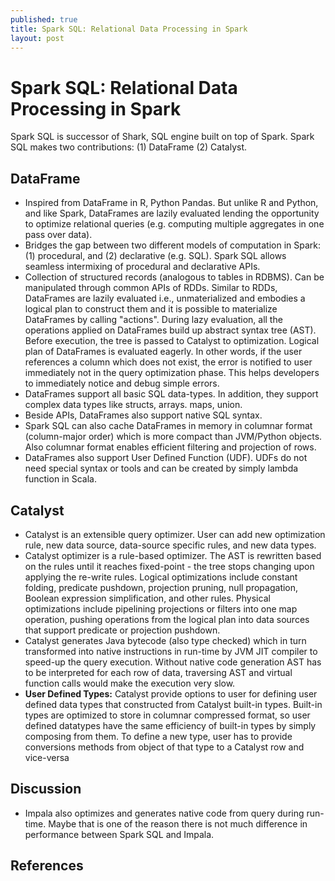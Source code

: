 ```yaml
---
published: true
title: Spark SQL: Relational Data Processing in Spark
layout: post
---
```

# Spark SQL: Relational Data Processing in Spark
Spark SQL is successor of Shark, SQL engine built on top of Spark. Spark SQL makes two contributions: (1) DataFrame (2) Catalyst.

## DataFrame

* Inspired from DataFrame in R, Python Pandas. But unlike R and Python, and like Spark, DataFrames are lazily evaluated lending the opportunity to optimize relational queries (e.g. computing multiple aggregates in one pass over data).
* Bridges the gap between two different models of computation in Spark: (1) procedural, and (2) declarative (e.g. SQL). Spark SQL allows seamless intermixing of procedural and declarative APIs.
* Collection of structured records (analogous to tables in RDBMS). Can be manipulated through common APIs of RDDs. Similar to RDDs, DataFrames are lazily evaluated i.e., unmaterialized and embodies a logical plan to construct them and it is possible to materialize DataFrames by calling "actions". During lazy evaluation, all the operations applied on DataFrames build up abstract syntax tree (AST). Before execution, the tree is passed to Catalyst to optimization. Logical plan of DataFrames is evaluated eagerly. In other words, if the user references a column which does not exist, the error is notified to user immediately not in the query optimization phase. This helps developers to immediately notice and debug simple errors.
* DataFrames support all basic SQL data-types. In addition, they support complex data types like structs, arrays. maps, union.
* Beside APIs, DataFrames also support native SQL syntax.
* Spark SQL can also cache DataFrames in memory in columnar format (column-major order) which is more compact than JVM/Python objects. Also columnar format enables efficient filtering and projection of rows.
* DataFrames also support User Defined Function (UDF). UDFs do not need special syntax or tools and can be created by simply lambda function in Scala.

## Catalyst
* Catalyst is an extensible query optimizer. User can add new optimization rule, new data source, data-source specific rules, and new data types.
* Catalyst optimizer is a rule-based optimizer. The AST is rewritten based on the rules until it reaches fixed-point - the tree stops changing upon applying the re-write rules. Logical optimizations include constant folding, predicate pushdown, projection pruning, null propagation, Boolean expression simplification, and other rules. Physical optimizations include pipelining projections or filters into one map operation, pushing operations from the logical plan into data sources that support predicate or projection pushdown.
* Catalyst generates Java bytecode (also type checked) which in turn transformed into native instructions in run-time by JVM JIT compiler to speed-up the query execution. Without native code generation AST has to be interpreted for each row of data, traversing AST and virtual function calls would make the execution very slow.
* __User Defined Types:__ Catalyst provide options to user for defining user defined data types that constructed from Catalyst built-in types. Built-in types are optimized to store in columnar compressed format, so user defined datatypes have the same efficiency of built-in types by simply composing from them. To define a new type, user has to provide conversions methods from object of that type to a Catalyst row and vice-versa

## Discussion
* Impala also optimizes and generates native code from query during run-time. Maybe that is one of the reason there is not much difference in performance between Spark SQL and Impala.

## References
